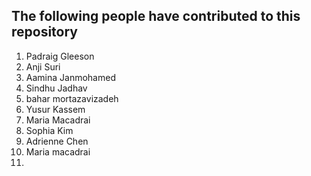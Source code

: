 ## The following people have contributed to this repository

1) Padraig Gleeson
2) Anji Suri
3) Aamina Janmohamed
4) Sindhu Jadhav
5) bahar mortazavizadeh
6) Yusur Kassem
7) Maria Macadrai
8) Sophia Kim
9) Adrienne Chen 
10) Maria macadrai
11) 

